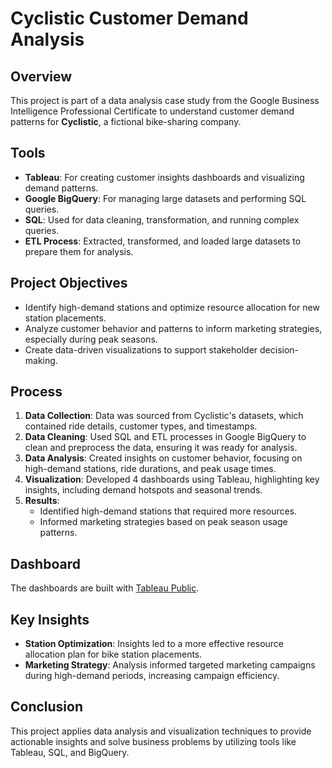# Cyclistic Customer Demand Analysis

## Overview
This project is part of a data analysis case study from the Google Business Intelligence Professional Certificate to understand customer demand patterns for **Cyclistic**, a fictional bike-sharing company.

## Tools
- **Tableau**: For creating customer insights dashboards and visualizing demand patterns.
- **Google BigQuery**: For managing large datasets and performing SQL queries.
- **SQL**: Used for data cleaning, transformation, and running complex queries.
- **ETL Process**: Extracted, transformed, and loaded large datasets to prepare them for analysis.

## Project Objectives
- Identify high-demand stations and optimize resource allocation for new station placements.
- Analyze customer behavior and patterns to inform marketing strategies, especially during peak seasons.
- Create data-driven visualizations to support stakeholder decision-making.

## Process
1. **Data Collection**: Data was sourced from Cyclistic's datasets, which contained ride details, customer types, and timestamps.
2. **Data Cleaning**: Used SQL and ETL processes in Google BigQuery to clean and preprocess the data, ensuring it was ready for analysis.
3. **Data Analysis**: Created insights on customer behavior, focusing on high-demand stations, ride durations, and peak usage times.
4. **Visualization**: Developed 4 dashboards using Tableau, highlighting key insights, including demand hotspots and seasonal trends.
5. **Results**: 
   - Identified high-demand stations that required more resources.
   - Informed marketing strategies based on peak season usage patterns.

## Dashboard
The dashboards are built with [Tableau Public](https://public.tableau.com/views/CyclisticCaseStudy_17188499515650/SummerTrends?:language=en-US&:sid=&:redirect=auth&:display_count=n&:origin=viz_share_link).

## Key Insights
- **Station Optimization**: Insights led to a more effective resource allocation plan for bike station placements.
- **Marketing Strategy**: Analysis informed targeted marketing campaigns during high-demand periods, increasing campaign efficiency.

## Conclusion
This project applies data analysis and visualization techniques to provide actionable insights and solve business problems by utilizing tools like Tableau, SQL, and BigQuery.
